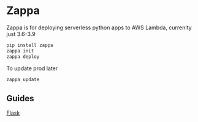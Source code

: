 # Zappa

Zappa is for deploying serverless python apps to AWS Lambda, currenlty just 3.6-3.9

```bash
pip install zappa
zappa init
zappa deploy
```

To update prod later

```bash
zappa update
```

## Guides

[Flask](https://medium.com/hacktive-devs/deploy-flask-applications-as-aws-lambda-with-zappa-962409687240)

